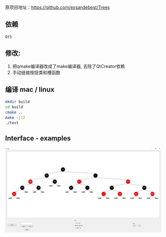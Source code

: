 原项目地址：https://github.com/exsandebest/Trees

## 依赖
```
Qt5
```


## 修改:
1. 把qmake编译器改成了make编译器, 去除了QtCreator依赖
2. 手动链接按钮类和槽函数

## 编译 mac / linux
```bash
mkdir build
cd build
cmake ..
make -j12
./test
```

## Interface - examples
![RedBlack Tree](https://raw.githubusercontent.com/exsandebest/Trees/master/examples/screenshots/RedBlack_Tree.png)
